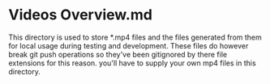 # Videos Overview.md

This directory is used to store *.mp4 files and the files generated from them for local usage during testing and development. These files do however break git push operations so they've been gitignored by there file extensions for this reason. you'll have to supply your own mp4 files in this directory.